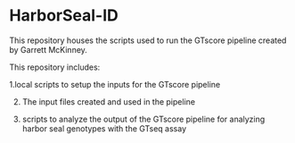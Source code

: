 # HarborSeal-ID
This repository houses the scripts used to run the GTscore pipeline created by Garrett McKinney.

This repository includes:

1.local scripts to setup the inputs for the GTscore pipeline

2. The input files created and used in the pipeline

3. scripts to analyze the output of the GTscore pipeline for analyzing harbor seal genotypes with the GTseq assay

